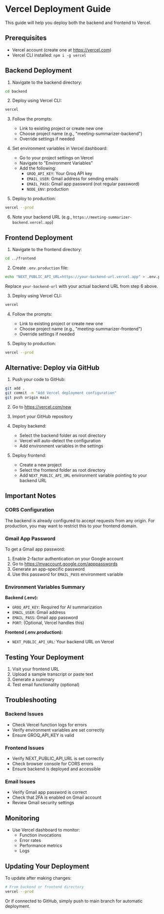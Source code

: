 # Vercel Deployment Guide

This guide will help you deploy both the backend and frontend to Vercel.

## Prerequisites
- Vercel account (create one at https://vercel.com)
- Vercel CLI installed: `npm i -g vercel`

## Backend Deployment

1. Navigate to the backend directory:
```bash
cd backend
```

2. Deploy using Vercel CLI:
```bash
vercel
```

3. Follow the prompts:
   - Link to existing project or create new one
   - Choose project name (e.g., "meeting-summarizer-backend")
   - Override settings if needed

4. Set environment variables in Vercel dashboard:
   - Go to your project settings on Vercel
   - Navigate to "Environment Variables"
   - Add the following:
     - `GROQ_API_KEY`: Your Groq API key
     - `EMAIL_USER`: Gmail address for sending emails
     - `EMAIL_PASS`: Gmail app password (not regular password)
     - `NODE_ENV`: production

5. Deploy to production:
```bash
vercel --prod
```

6. Note your backend URL (e.g., `https://meeting-summarizer-backend.vercel.app`)

## Frontend Deployment

1. Navigate to the frontend directory:
```bash
cd ../frontend
```

2. Create `.env.production` file:
```bash
echo "NEXT_PUBLIC_API_URL=https://your-backend-url.vercel.app" > .env.production
```
Replace `your-backend-url` with your actual backend URL from step 6 above.

3. Deploy using Vercel CLI:
```bash
vercel
```

4. Follow the prompts:
   - Link to existing project or create new one
   - Choose project name (e.g., "meeting-summarizer-frontend")
   - Override settings if needed

5. Deploy to production:
```bash
vercel --prod
```

## Alternative: Deploy via GitHub

1. Push your code to GitHub:
```bash
git add .
git commit -m "Add Vercel deployment configuration"
git push origin main
```

2. Go to https://vercel.com/new

3. Import your GitHub repository

4. Deploy backend:
   - Select the backend folder as root directory
   - Vercel will auto-detect the configuration
   - Add environment variables in the settings

5. Deploy frontend:
   - Create a new project
   - Select the frontend folder as root directory
   - Add `NEXT_PUBLIC_API_URL` environment variable pointing to your backend URL

## Important Notes

### CORS Configuration
The backend is already configured to accept requests from any origin. For production, you may want to restrict this to your frontend domain.

### Gmail App Password
To get a Gmail app password:
1. Enable 2-factor authentication on your Google account
2. Go to https://myaccount.google.com/apppasswords
3. Generate an app-specific password
4. Use this password for `EMAIL_PASS` environment variable

### Environment Variables Summary

**Backend (.env):**
- `GROQ_API_KEY`: Required for AI summarization
- `EMAIL_USER`: Gmail address
- `EMAIL_PASS`: Gmail app password
- `PORT`: (Optional, Vercel handles this)

**Frontend (.env.production):**
- `NEXT_PUBLIC_API_URL`: Your backend URL on Vercel

## Testing Your Deployment

1. Visit your frontend URL
2. Upload a sample transcript or paste text
3. Generate a summary
4. Test email functionality (optional)

## Troubleshooting

### Backend Issues
- Check Vercel function logs for errors
- Verify environment variables are set correctly
- Ensure GROQ_API_KEY is valid

### Frontend Issues
- Verify NEXT_PUBLIC_API_URL is set correctly
- Check browser console for CORS errors
- Ensure backend is deployed and accessible

### Email Issues
- Verify Gmail app password is correct
- Check that 2FA is enabled on Gmail account
- Review Gmail security settings

## Monitoring

- Use Vercel dashboard to monitor:
  - Function invocations
  - Error rates
  - Performance metrics
  - Logs

## Updating Your Deployment

To update after making changes:
```bash
# From backend or frontend directory
vercel --prod
```

Or if connected to GitHub, simply push to main branch for automatic deployment.